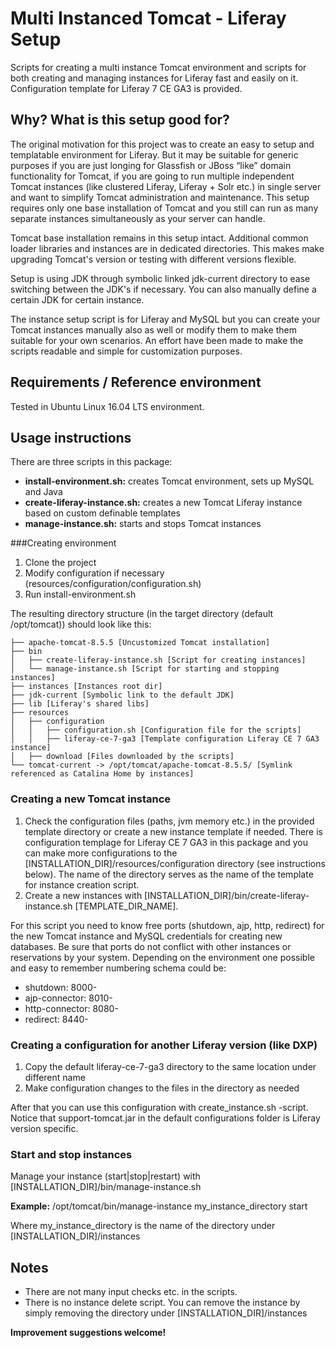 # Multi Instanced Tomcat - Liferay Setup
Scripts for creating a multi instance Tomcat environment and scripts for both creating and managing instances for Liferay fast and easily on it. Configuration template for Liferay 7 CE GA3 is provided.
## Why? What is this setup good for?
The original motivation for this project was to create an easy to setup and templatable environment for Liferay. But it may be suitable for generic purposes if you are just longing for Glassfish or JBoss “like” domain functionality for Tomcat, if you are going to run multiple independent Tomcat instances (like clustered Liferay, Liferay + Solr etc.) in single server and want to simplify Tomcat administration and maintenance. This setup requires only one base installation of Tomcat and you still can run as many separate instances simultaneously as your server can handle. 

Tomcat base installation remains in this setup intact. Additional common loader libraries and instances are in dedicated directories. This makes make upgrading Tomcat's version or testing with different versions flexible.

Setup is using JDK through symbolic linked jdk-current directory to ease switching between the JDK's if necessary. You can also manually define a certain JDK for certain instance.

The instance setup script is for Liferay and MySQL but you can create your Tomcat instances manually also as well or modify them to make them suitable for your own scenarios. An effort have been made to make the scripts readable and simple for customization purposes. 

## Requirements / Reference environment

Tested in Ubuntu Linux 16.04 LTS environment.

## Usage instructions

There are three scripts in this package:

* **install-environment.sh:** creates Tomcat environment, sets up MySQL and Java
* **create\-liferay-instance.sh:** creates a new Tomcat Liferay instance based on custom definable templates
* **manage-instance.sh:** starts and stops Tomcat instances


###Creating environment

1. Clone the project
2. Modify configuration if necessary (resources/configuration/configuration.sh)
3. Run install-environment.sh

The resulting directory structure (in the target directory (default /opt/tomcat)) should look like this:

    ├── apache-tomcat-8.5.5 [Uncustomized Tomcat installation]
    ├── bin
    │   ├── create-liferay-instance.sh [Script for creating instances]  
    │   └── manage-instance.sh [Script for starting and stopping instances]
    ├── instances [Instances root dir]
    ├── jdk-current [Symbolic link to the default JDK]
    ├── lib [Liferay's shared libs]  
    ├── resources
    │   ├── configuration
    │   │   ├── configuration.sh [Configuration file for the scripts]
    │   │   ├── liferay-ce-7-ga3 [Template configuration Liferay CE 7 GA3 instance]
    │   ├── download [Files downloaded by the scripts]
    └── tomcat-current -> /opt/tomcat/apache-tomcat-8.5.5/ [Symlink referenced as Catalina Home by instances]




### Creating a new Tomcat instance

1. Check the configuration files (paths, jvm memory etc.) in the provided template directory or create a new instance template if needed. There is configuration templage for Liferay CE 7 GA3 in this package and you can make more configurations to the \[INSTALLATION_DIR\]/resources/configuration directory (see instructions below). The name of the directory serves as the name of the template for instance creation script.
2. Create a new instances with [INSTALLATION_DIR]/bin/create-liferay-instance.sh \[TEMPLATE_DIR_NAME\]. 

For this script you need to know free ports (shutdown, ajp, http, redirect) for the new Tomcat instance and MySQL credentials for creating new databases. Be sure that ports do not conflict with other instances or reservations by your system. Depending on the environment one possible and easy to remember numbering schema could be:

* shutdown:        8000-
* ajp-connector:   8010-
* http-connector:  8080-
* redirect:        8440-


### Creating a configuration for another Liferay version (like DXP)

1. Copy the default liferay-ce-7-ga3 directory to the same location under different name
2. Make configuration changes to the files in the directory as needed

After that you can use this configuration with create\_instance.sh -script. Notice that support-tomcat.jar in the default configurations folder is Liferay version specific.


### Start and stop instances
Manage your instance (start|stop|restart) with \[INSTALLATION_DIR\]/bin/manage\-instance.sh

**Example:**
/opt/tomcat/bin/manage\-instance my\_instance\_directory start

Where my\_instance\_directory is the name of the directory under [INSTALLATION_DIR]/instances
## Notes
* There are not many input checks etc. in the scripts.
* There is no instance delete script. You can remove the instance by simply removing the directory under  [INSTALLATION_DIR]/instances

**Improvement suggestions welcome!**



